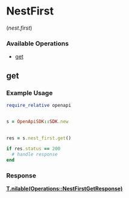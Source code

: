 # NestFirst
(*nest.first*)

### Available Operations

* [get](#get)

## get

### Example Usage

```ruby
require_relative openapi


s = OpenApiSDK::SDK.new

    
res = s.nest_first.get()

if res.status == 200
  # handle response
end

```


### Response

**[T.nilable(Operations::NestFirstGetResponse)](../../models/operations/nestfirstgetresponse.md)**

